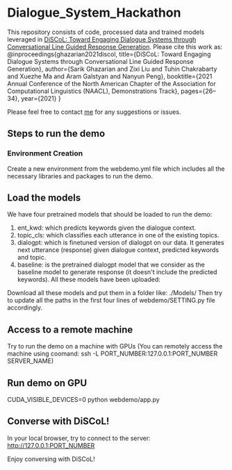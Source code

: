 # Dialogue_System_Hackathon

This repository consists of code, processed data and trained models leveraged in [DiSCoL: Toward Engaging Dialogue Systems through Conversational
Line Guided Response Generation](https://www.aclweb.org/anthology/2021.naacl-demos.4.pdf). Please cite this work as: @inproceedings{ghazarian2021discol, title={DiSCoL: Toward Engaging Dialogue Systems through Conversational Line Guided Response Generation}, author={Sarik Ghazarian and Zixi Liu and Tuhin Chakrabarty and Xuezhe Ma and Aram Galstyan and Nanyun Peng}, booktitle={2021 Annual Conference of the North American Chapter of the Association for Computational Linguistics (NAACL), Demonstrations Track}, pages={26–34}, year={2021} }


Please feel free to contact [me](mailto:sarikgha@usc.edu) for any suggestions or issues. 

## Steps to run the demo

### Environment Creation
Create a new environment from the webdemo.yml file which includes all the necessary libraries and packages to run the demo.

## Load the models
We have four pretrained models that should be loaded to run the demo:
1. ent_kwd: which predicts keywords given the dialogue context.
2. topic_cls: which classifies each utterance in one of the existing topics.
3. dialogpt: which is finetuned version of dialogpt on our data. It generates next utterance (response) given dialogue context, predicted keywords and topic.
4. baseline: is the pretrained dialogpt model that we consider as the baseline model to generate response (it doesn't include the predicted keywords).
All these models have been uploaded: 

Download all these models and put them in a folder like: ./Models/
Then try to update all the paths in the first four lines of webdemo/SETTING.py file accordingly.


## Access to a remote machine
Try to run the demo on a machine with GPUs (You can remotely access the machine using coomand: ssh -L PORT_NUMBER:127.0.0.1:PORT_NUMBER SERVER_NAME)

## Run demo on GPU 
CUDA_VISIBLE_DEVICES=0 python webdemo/app.py

## Converse with DiSCoL! 
In your local browser, try to connect to the server: http://127.0.0.1:PORT_NUMBER

Enjoy conversing with DiSCoL!





